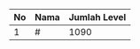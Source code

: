 | No | Nama            | Jumlah Level |
|----|-----------------|--------------|
| 1  | #    |    1090        |
